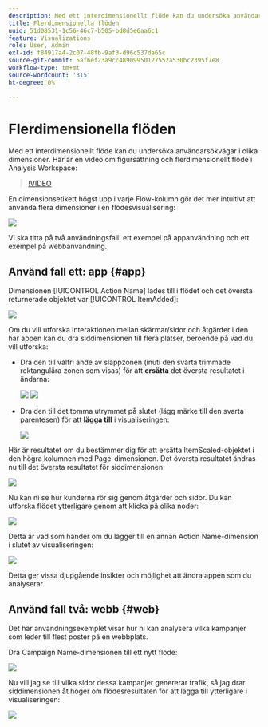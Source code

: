```yaml
---
description: Med ett interdimensionellt flöde kan du undersöka användarsökvägar i olika dimensioner.
title: Flerdimensionella flöden
uuid: 51d08531-1c56-46c7-b505-bd8d5e6aa6c1
feature: Visualizations
role: User, Admin
exl-id: f84917a4-2c07-48fb-9af3-d96c537da65c
source-git-commit: 5af6ef23a9cc48909950127552a530bc2395f7e8
workflow-type: tm+mt
source-wordcount: '315'
ht-degree: 0%

---
```


# Flerdimensionella flöden

Med ett interdimensionellt flöde kan du undersöka användarsökvägar i olika dimensioner. Här är en video om figursättning och flerdimensionellt flöde i Analysis Workspace:

>[!VIDEO](https://video.tv.adobe.com/v/24041/?quality=12)

En dimensionsetikett högst upp i varje Flow-kolumn gör det mer intuitivt att använda flera dimensioner i en flödesvisualisering:

![](assets/flow.png)

Vi ska titta på två användningsfall: ett exempel på appanvändning och ett exempel på webbanvändning.

## Använd fall ett: app {#app}

Dimensionen [!UICONTROL Action Name] lades till i flödet och det översta returnerade objektet var [!UICONTROL ItemAdded]:

![](assets/multi-dimensional-flow.png)

Om du vill utforska interaktionen mellan skärmar/sidor och åtgärder i den här appen kan du dra siddimensionen till flera platser, beroende på vad du vill utforska:

* Dra den till valfri ände av släppzonen (inuti den svarta trimmade rektangulära zonen som visas) för att **ersätta** det översta resultatet i ändarna:

  ![](assets/multi-dimensional-flow2.png) ![](assets/multi-dimensional-flow3.png)

* Dra den till det tomma utrymmet på slutet (lägg märke till den svarta parentesen) för att **lägga till** i visualiseringen:

  ![](assets/multi-dimensional-flow4.png)

Här är resultatet om du bestämmer dig för att ersätta ItemScaled-objektet i den högra kolumnen med Page-dimensionen. Det översta resultatet ändras nu till det översta resultatet för siddimensionen:

![](assets/multi-dimensional-flow5.png)

Nu kan ni se hur kunderna rör sig genom åtgärder och sidor. Du kan utforska flödet ytterligare genom att klicka på olika noder:

![](assets/multi-dimensional-flow6.png)

Detta är vad som händer om du lägger till en annan Action Name-dimension i slutet av visualiseringen:

![](assets/multi-dimensional-flow7.png)

Detta ger vissa djupgående insikter och möjlighet att ändra appen som du analyserar.

## Använd fall två: webb {#web}

Det här användningsexemplet visar hur ni kan analysera vilka kampanjer som leder till flest poster på en webbplats.

Dra Campaign Name-dimensionen till ett nytt flöde:

![](assets/multi-dimensional-flow8.png)

Nu vill jag se till vilka sidor dessa kampanjer genererar trafik, så jag drar siddimensionen åt höger om flödesresultaten för att lägga till ytterligare i visualiseringen:

![](assets/multi-dimensional-flow9.png)
